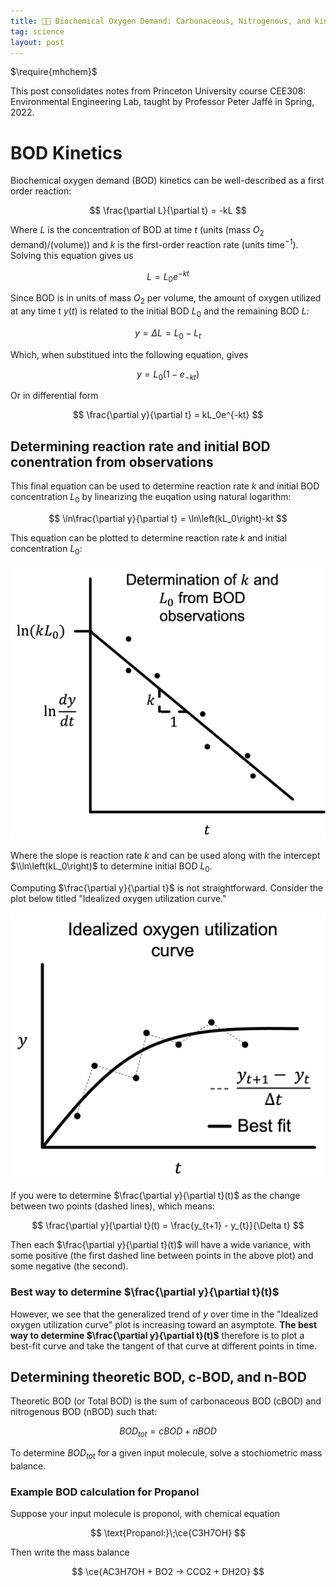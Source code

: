 ```yaml
---
title: 👨‍🔬 Biochemical Oxygen Demand: Carbonaceous, Nitrogenous, and kinetics
tag: science
layout: post
---
```

<!-- for chemical equation formatting -->
$\require{mhchem}$ 

This post consolidates notes from Princeton University course CEE308: Environmental Engineering Lab, taught by Professor Peter Jaffé in Spring, 2022.

# BOD Kinetics

Biochemical oxygen demand (BOD) kinetics can be well-described as a first order reaction:

$$
\frac{\partial L}{\partial t} = -kL
$$

Where $L$ is the concentration of BOD at time $t$ (units (mass $O_2$ demand)/(volume)) and $k$ is the first-order reaction rate (units time$^{-1}$). Solving this equation gives us

$$
L = L_0e^{-kt}
$$

Since BOD is in units of mass $O_2$ per volume, the amount of oxygen utilized at any time t $y(t)$ is related to the initial BOD $L_0$ and the remaining BOD $L$:

$$
y = \Delta L = L_0 - L_t
$$

Which, when substitued into the following equation, gives

$$
y = L_0\left(1-e_{-kt}\right)
$$

Or in differential form

$$
\frac{\partial y}{\partial t} = kL_0e^{-kt}
$$

## Determining reaction rate and initial BOD conentration from observations

This final equation can be used to determine reaction rate $k$ and initial BOD concentration $L_0$ by linearizing the euqation using natural logarithm:

$$
\ln\frac{\partial y}{\partial t} = \ln\left(kL_0\right)-kt
$$

This equation can be plotted to determine reaction rate $k$ and initial concentration $L_0$:

![Determination of k and L0 from BOD observations](/assets/kL0determination.png)

Where the slope is reaction rate $k$ and can be used along with the intercept $\\ln\left(kL_0\right)$ to determine initial BOD $L_0$.

Computing $\frac{\partial y}{\partial t}$ is not straightforward. Consider the plot below titled "Idealized oxygen utilization curve."

![Idealized oxygen utilization curve](/assets/Idealized_oxygen_utilization.png)

If you were to determine $\frac{\partial y}{\partial t}(t)$ as the change between two points (dashed lines), which means:

$$
\frac{\partial y}{\partial t}(t) = \frac{y_{t+1} - y_{t}}{\Delta t}
$$

Then each $\frac{\partial y}{\partial t}(t)$ will have a wide variance, with some positive (the first dashed line between points in the above plot) and some negative (the second).

### Best way to determine $\frac{\partial y}{\partial t}(t)$

However, we see that the generalized trend of $y$ over time in the "Idealized oxygen utilization curve" plot is increasing toward an asymptote. **The best way to determine $\frac{\partial y}{\partial t}(t)$** therefore is to plot a best-fit curve and take the tangent of that curve at different points in time.

## Determining theoretic BOD, c-BOD, and n-BOD

Theoretic BOD (or Total BOD) is the sum of carbonaceous BOD (cBOD) and nitrogenous BOD (nBOD) such that:

$$
BOD_{tot} = cBOD + nBOD
$$

To determine $BOD_{tot}$ for a given input molecule, solve a stochiometric mass balance.

### Example BOD calculation for Propanol

Suppose your input molecule is proponol, with chemical equation

$$
\text{Propanol:}\;\ce{C3H7OH}
$$

Then write the mass balance

$$
\ce{AC3H7OH + BO2 -> CCO2 + DH2O}
$$